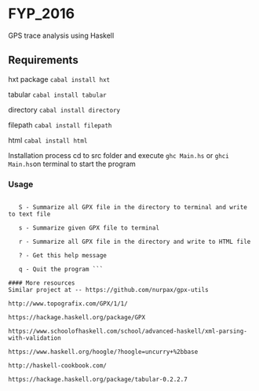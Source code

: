 # FYP_2016
GPS trace analysis using Haskell

## Requirements
 hxt package  ```cabal install hxt```
 
 tabular ```cabal install tabular```
 
 directory ```cabal install directory```
 
 filepath ```cabal install filepath```

 html ```cabal install html```


Installation process
cd to src folder and execute ```ghc Main.hs``` or ```ghci Main.hs```on terminal to start the program

### Usage
```USAGE  [COMMAND]

   S - Summarize all GPX file in the directory to terminal and write to text file
   
   s - Summarize given GPX file to terminal
   
   r - Summarize all GPX file in the directory and write to HTML file
   
   ? - Get this help message
   
   q - Quit the program ```

#### More resources
Similar project at -- https://github.com/nurpax/gpx-utils

http://www.topografix.com/GPX/1/1/

https://hackage.haskell.org/package/GPX

https://www.schoolofhaskell.com/school/advanced-haskell/xml-parsing-with-validation

https://www.haskell.org/hoogle/?hoogle=uncurry+%2bbase

http://haskell-cookbook.com/

https://hackage.haskell.org/package/tabular-0.2.2.7
